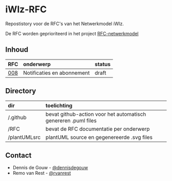 # iWlz-RFC
Repostistory voor de RFC's van het Netwerkmodel iWlz.

De RFC worden geprioriteerd in het project [RFC-netwerkmodel](https://github.com/orgs/iStandaarden/projects/5)

## Inhoud
|RFC | onderwerp | status |
|:--|:--|:--| 
|[008](RFC/RFC008%20-%20Notificaties%20en%20Meldingen.md) | Notificaties en abonnement | draft | 

## Directory
|dir|toelichting|
|:--|:--|
| /.github| bevat github-action voor het automatisch genereren .puml files|
| /RFC | bevat de RFC documentatie per onderwerp
| /plantUMLsrc | plantUML source en gegenereerde .svg files|

## Contact
* Dennis de Gouw - [@dennisdegouw](https://github.com/dennisdegouw)
* Remo van Rest - [@rvanrest](https://github.com/rvanrest)
